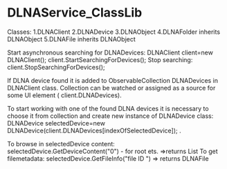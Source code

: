 # DLNAService_ClassLib
Classes:
1.DLNAClient
2.DLNADevice
3.DLNAObject
4.DLNAFolder inherits DLNAObject
5.DLNAFile inherits DLNAObject

Start asynchronous searching for DLNADevices: DLNAClient client=new DLNAClient(); client.StartSearchingForDevices();
Stop searching: client.StopSearchingForDevices();

If DLNA device found it is added to ObservableCollection<DLNADevice> DLNADevices in DLNAClient class.
Collection can be watched or assigned as a source for some UI element ( client.DLNADevices).
 
To start working with one of the found DLNA devices it is necessary to choose it from collection and create new instance of DLNADevice class:
DLNADevice selectedDevice=new DLNADevice(client.DLNADevices[indexOfSelectedDevice]); .

To browse in selectedDevice content: selectedDevice.GetDeviceContent("0") - for root ets. =>returns List<DLNAObject>
To get filemetadata: selectedDevice.GetFileInfo("file ID ") => returns DLNAFile
